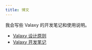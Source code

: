 ```yaml
---
title: 博文
---
```


我会写些 Valaxy 的开发笔记和使用说明。

- [Valaxy 设计原则](/posts/design)
- [Valaxy 开发笔记](/posts/dev)
